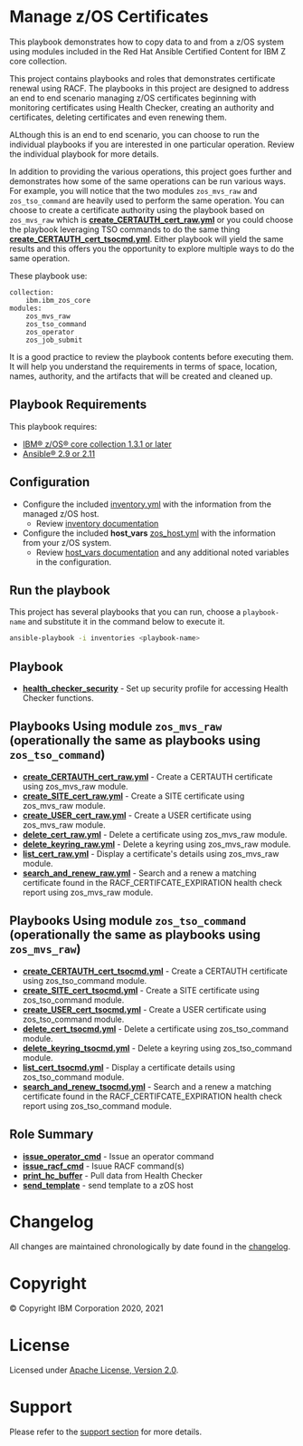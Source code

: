 # Manage z/OS Certificates

This playbook demonstrates how to copy data to and from a z/OS system using modules included in the Red Hat Ansible Certified Content for IBM Z core collection.

This project contains playbooks and roles that demonstrates certificate renewal
using RACF. The playbooks in this project are designed to address an end to end
scenario managing z/OS certificates beginning with monitoring certificates using
Health Checker, creating an authority and certificates, deleting certificates
and even renewing them.

ALthough this is an end to end scenario, you can choose to run the individual
playbooks if you are interested in one particular operation. Review the individual
playbook for more details.

In addition to providing the various operations, this project goes further and
demonstrates how some of the same operations can be run various ways. For example,
you will notice that the two modules `zos_mvs_raw` and `zos_tso_command` are
heavily used to perform the same operation. You can choose to create a certificate
authority using the playbook based on `zos_mvs_raw` which is
[**create_CERTAUTH_cert_raw.yml**](create_CERTAUTH_cert_raw.yml) or you could
choose the playbook leveraging TSO commands to do the same thing
[**create_CERTAUTH_cert_tsocmd.yml**](create_CERTAUTH_cert_tsocmd.yml). Either
playbook will yield the same results and this offers you the opportunity to
explore multiple ways to do the same operation.

These playbook use:

    collection:
        ibm.ibm_zos_core
    modules:
        zos_mvs_raw
        zos_tso_command
        zos_operator
        zos_job_submit

It is a good practice to review the playbook contents before executing them.
It will help you understand the requirements in terms of space, location, names,
authority, and the artifacts that will be created and cleaned up.

## Playbook Requirements
This playbook requires:

- [IBM® z/OS® core collection 1.3.1 or later](https://galaxy.ansible.com/ibm/ibm_zos_core)
- [Ansible® 2.9 or 2.11](https://docs.ansible.com/ansible/latest/installation_guide/intro_installation.html)

## Configuration
- Configure the included [inventory.yml](inventories/inventory.yml) with the
  information from the managed z/OS host.
  - Review [inventory documentation](../docs/share/zos_core/configure_inventory.md)
- Configure the included **host_vars** [zos_host.yml](inventories/host_vars/zos_host.yml)
  with the information from your z/OS system.
  - Review [host_vars documentation](../../docs/share/zos_core/configure_host_vars.md)
    and any additional noted variables in the configuration.

## Run the playbook
This project has several playbooks that you can run, choose a `playbook-name`
and substitute it in the command below to execute it.

```bash
ansible-playbook -i inventories <playbook-name>
```

## Playbook
- [**health_checker_security**](health_checker_security.yml) - Set up security profile for accessing Health Checker functions.

## Playbooks Using module `zos_mvs_raw` (operationally the same as playbooks using `zos_tso_command`)
- [**create_CERTAUTH_cert_raw.yml**](create_CERTAUTH_cert_raw.yml) - Create a CERTAUTH certificate using zos_mvs_raw module.
- [**create_SITE_cert_raw.yml**](create_SITE_cert_raw.yml) - Create a SITE certificate using zos_mvs_raw module.
- [**create_USER_cert_raw.yml**](create_USER_cert_raw.yml) - Create a USER certificate using zos_mvs_raw module.
- [**delete_cert_raw.yml**](delete_cert_raw.yml) - Delete a certificate using zos_mvs_raw module.
- [**delete_keyring_raw.yml**](delete_keyring_raw.yml) - Delete a keyring using zos_mvs_raw module.
- [**list_cert_raw.yml**](list_cert_raw.yml) - Display a certificate's details using zos_mvs_raw module.
- [**search_and_renew_raw.yml**](search_and_renew_raw.yml) - Search and a renew a matching certificate found in the RACF_CERTIFCATE_EXPIRATION health check report using zos_mvs_raw module.

## Playbooks Using module `zos_tso_command` (operationally the same as playbooks using `zos_mvs_raw`)
- [**create_CERTAUTH_cert_tsocmd.yml**](create_CERTAUTH_cert_tsocmd.yml) - Create a CERTAUTH certificate using zos_tso_command module.
- [**create_SITE_cert_tsocmd.yml**](create_SITE_cert_tsocmd.yml) - Create a SITE certificate using zos_tso_command module.
- [**create_USER_cert_tsocmd.yml**](create_USER_cert_tsocmd.yml) - Create a USER certificate using zos_tso_command module.
- [**delete_cert_tsocmd.yml**](delete_cert_tsocmd.yml) - Delete a certificate using zos_tso_command module.
- [**delete_keyring_tsocmd.yml**](delete_keyring_tsocmd.yml) - Delete a keyring using zos_tso_command module.
- [**list_cert_tsocmd.yml**](list_cert_tsocmd.yml) - Display a certificate details using zos_tso_command module.
- [**search_and_renew_tsocmd.yml**](search_and_renew_tsocmd.yml) - Search and a renew a matching certificate found in the RACF_CERTIFCATE_EXPIRATION health check report using zos_tso_command module.

## Role Summary
- [**issue_operator_cmd**](roles/issue_operator_cmd/README.md) - Issue an operator command
- [**issue_racf_cmd**](roles/issue_racf_cmd/README.md) - Isuue RACF command(s)
- [**print_hc_buffer**](roles/print_hc_buffer/README.md) - Pull data from Health Checker
- [**send_template**](roles/send_template/README.md) - send template to a zOS host

# Changelog
All changes are maintained chronologically by date found in the
[changelog](changelog.yml).

# Copyright
© Copyright IBM Corporation 2020, 2021

# License
Licensed under [Apache License,
Version 2.0](https://opensource.org/licenses/Apache-2.0).

# Support
Please refer to the [support section](../../../README.md#support) for more
details.